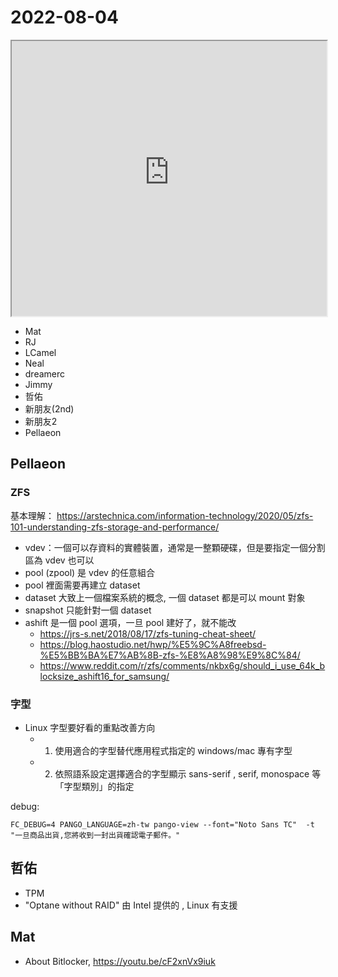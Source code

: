 # 2022-08-04

<iframe src="https://photos.hackingthursday.org/2022/2022-08-04" width="100%" height="440px"></iframe>

- Mat
- RJ
- LCamel
- Neal
- dreamerc
- Jimmy
- 哲佑
- 新朋友(2nd)
- 新朋友2
- Pellaeon

##  Pellaeon

### ZFS

基本理解： https://arstechnica.com/information-technology/2020/05/zfs-101-understanding-zfs-storage-and-performance/
 
- vdev：一個可以存資料的實體裝置，通常是一整顆硬碟，但是要指定一個分割區為 vdev 也可以
- pool (zpool) 是 vdev 的任意組合
- pool 裡面需要再建立 dataset
- dataset 大致上一個檔案系統的概念, 一個 dataset 都是可以 mount 對象
- snapshot 只能針對一個 dataset
- ashift 是一個 pool 選項，一旦 pool 建好了，就不能改
    - https://jrs-s.net/2018/08/17/zfs-tuning-cheat-sheet/
    - https://blog.haostudio.net/hwp/%E5%9C%A8freebsd-%E5%BB%BA%E7%AB%8B-zfs-%E8%A8%98%E9%8C%84/
    - https://www.reddit.com/r/zfs/comments/nkbx6g/should_i_use_64k_blocksize_ashift16_for_samsung/


### 字型

- Linux 字型要好看的重點改善方向
    - 1. 使用適合的字型替代應用程式指定的 windows/mac 專有字型
    - 2. 依照語系設定選擇適合的字型顯示 sans-serif , serif, monospace 等「字型類別」的指定

debug:
```
FC_DEBUG=4 PANGO_LANGUAGE=zh-tw pango-view --font="Noto Sans TC"  -t "一旦商品出貨,您將收到一封出貨確認電子郵件。"
```

## 哲佑

- TPM
- "Optane without RAID" 由 Intel 提供的 , Linux 有支援

## Mat

- About Bitlocker, https://youtu.be/cF2xnVx9iuk
